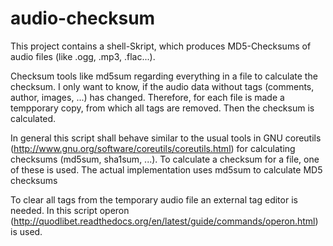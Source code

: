 # audio-checksum
This project contains a shell-Skript, which produces MD5-Checksums of audio files (like .ogg, .mp3, .flac...).

Checksum tools like md5sum regarding everything in a file to calculate the checksum. I only want to know, if the audio data without tags (comments, author, images, ...) has changed. Therefore, for each file is made a tempporary copy, from which all tags are removed. Then the checksum is calculated.

In general this script shall behave similar to the usual tools in GNU coreutils (http://www.gnu.org/software/coreutils/coreutils.html) for calculating checksums (md5sum, sha1sum, ...). To calculate a checksum for a file, one of these is used. The actual implementation uses md5sum to calculate MD5 checksums

To clear all tags from the temporary audio file an external tag editor is needed. In this script operon (http://quodlibet.readthedocs.org/en/latest/guide/commands/operon.html) is used.
